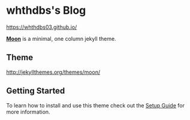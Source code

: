# whthdbs's Blog
https://whthdbs03.github.io/

**[Moon](https://taylantatli.github.io/Moon)** is a minimal, one column jekyll theme.

## Theme
http://jekyllthemes.org/themes/moon/

## Getting Started

To learn how to install and use this theme check out the [Setup Guide](https://taylantatli.github.io/Moon/moon-theme/) for more information.
